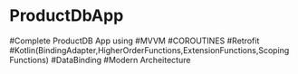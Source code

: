 # ProductDbApp
#Complete ProductDB App using 
   #MVVM
   #COROUTINES
   #Retrofit
   #Kotlin(BindingAdapter,HigherOrderFunctions,ExtensionFunctions,Scoping Functions)
   #DataBinding
   #Modern Archeitecture
